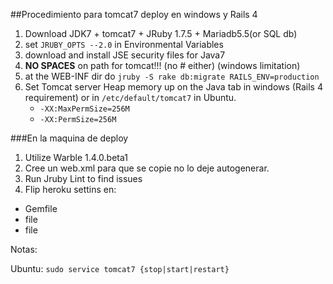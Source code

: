 ##Procedimiento para tomcat7 deploy en windows y Rails 4

1. Download JDK7 + tomcat7 + JRuby 1.7.5 + Mariadb5.5(or SQL db)
2. set `JRUBY_OPTS --2.0` in Environmental Variables
3. download and install JSE security files for Java7
4. __NO SPACES__ on path for tomcat!!! (no # either) (windows limitation)
5. at the WEB-INF dir do `jruby -S rake db:migrate RAILS_ENV=production`
6. Set Tomcat server Heap memory up on the Java tab in windows (Rails 4 requirement) or in `/etc/default/tomcat7` in Ubuntu.
   - `-XX:MaxPermSize=256M`
   - `-XX:PermSize=256M`
   
   
   
   
###En la maquina de deploy  

1. Utilize Warble 1.4.0.beta1
2. Cree un web.xml para que se copie no lo deje autogenerar.
3. Run Jruby Lint to find issues
4. Flip heroku settins en:
  - Gemfile
  - file
  - file
  
Notas:

Ubuntu: `sudo service tomcat7 {stop|start|restart}`